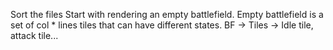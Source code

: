 Sort the files
Start with rendering an empty battlefield.
Empty battlefield is a set of col * lines tiles that can have different states.
BF -> Tiles -> Idle tile, attack tile... 
